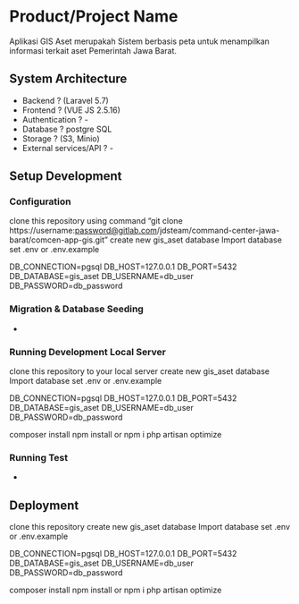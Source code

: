 # Product/Project Name
Aplikasi GIS Aset merupakah Sistem berbasis peta untuk menampilkan informasi terkait aset Pemerintah Jawa Barat.

## System Architecture
- Backend ? (Laravel 5.7)
- Frontend ? (VUE JS 2.5.16)
- Authentication ? -
- Database ? postgre SQL
- Storage ? (S3, Minio)
- External services/API ? - 

## Setup Development
### Configuration
clone this repository using command “git clone https://username:password@gitlab.com/jdsteam/command-center-jawa-barat/comcen-app-gis.git”
create new gis_aset database
Import database
set .env or .env.example 

DB_CONNECTION=pgsql
DB_HOST=127.0.0.1
DB_PORT=5432
DB_DATABASE=gis_aset
DB_USERNAME=db_user
DB_PASSWORD=db_password

### Migration & Database Seeding
-

### Running Development Local Server
clone this repository to your local server
create new gis_aset database
Import database
set .env or .env.example 

DB_CONNECTION=pgsql
DB_HOST=127.0.0.1
DB_PORT=5432
DB_DATABASE=gis_aset
DB_USERNAME=db_user
DB_PASSWORD=db_password

composer install
npm install or npm i
php artisan optimize


### Running Test
-

## Deployment
clone this repository
create new gis_aset database
Import database
set .env or .env.example 

DB_CONNECTION=pgsql
DB_HOST=127.0.0.1
DB_PORT=5432
DB_DATABASE=gis_aset
DB_USERNAME=db_user
DB_PASSWORD=db_password

composer install
npm install or npm i
php artisan optimize

